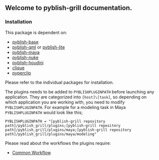 ## Welcome to pyblish-grill documentation.

### Installation

This package is dependent on:

- [pyblish-base](https://github.com/pyblish/pyblish-base)
- [pyblish-qml](https://github.com/pyblish/pyblish-qml) or [pyblish-lite](https://github.com/pyblish/pyblish-lite)
- [pyblish-maya](https://github.com/pyblish/pyblish-maya)
- [pyblish-nuke](https://github.com/pyblish/pyblish-nuke)
- [pyblish-houdini](https://github.com/pyblish/pyblish-houdini)
- [clique](https://gitlab.com/4degrees/clique)
- [pyperclip](https://github.com/asweigart/pyperclip)

Please refer to the individual packages for installation.

The plugins needs to be added to ```PYBLISHPLUGINPATH``` before launching any application. They are categorized into ```[host]\[task]```, so depending on which application you are working with, you need to modify ```PYBLISHPLUGINPATH```. For example for a modeling task in Maya ```PYBLISHPLUGINPATH``` would look like this;

```
PYBLISHPLUGINPATH = "[pyblish-grill repository path]/pyblish_grill/plugins;[pyblish-grill repository path]/pyblish_grill/plugins/maya;[pyblish-grill repository path]/pyblish_grill/plugins/maya/modeling"
```

Please read about the workflows the plugins require:

- [Common Workflow](workflow.md)
